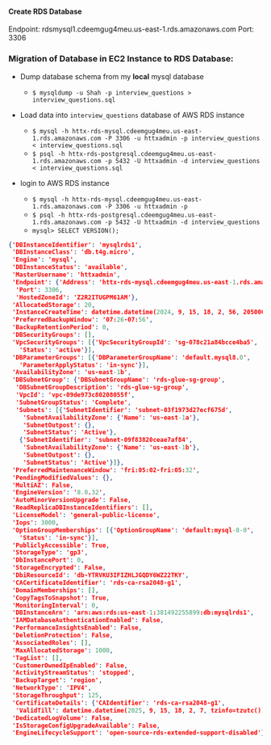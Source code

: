 #### Create RDS Database

Endpoint: rdsmysql1.cdeemgug4meu.us-east-1.rds.amazonaws.com
Port: 3306

### Migration of Database in EC2 Instance to RDS Database:

-   Dump database schema from my **local** mysql database

    -   `$ mysqldump -u Shah -p interview_questions > interview_questions.sql`

-   Load data into `interview_questions` database of AWS RDS instance

    -   `$ mysql -h httx-rds-mysql.cdeemgug4meu.us-east-1.rds.amazonaws.com -P 3306 -u httxadmin -p interview_questions < interview_questions.sql`
    -   `$ psql -h httx-rds-postgresql.cdeemgug4meu.us-east-1.rds.amazonaws.com -p 5432 -U httxadmin -d interview_questions < interview_questions.sql`

-   login to AWS RDS instance

    -   `$ mysql -h httx-rds-mysql.cdeemgug4meu.us-east-1.rds.amazonaws.com -P 3306 -u httxadmin -p`
    -   `$ psql -h httx-rds-postgresql.cdeemgug4meu.us-east-1.rds.amazonaws.com -p 5432 -U httxadmin -d interview_questions`
    -   `mysql> SELECT VERSION();`

```json
{'DBInstanceIdentifier': 'mysqlrds1',
 'DBInstanceClass': 'db.t4g.micro',
 'Engine': 'mysql',
 'DBInstanceStatus': 'available',
 'MasterUsername': 'httxadmin',
 'Endpoint': {'Address': 'httx-rds-mysql.cdeemgug4meu.us-east-1.rds.amazonaws.com',
  'Port': 3306,
  'HostedZoneId': 'Z2R2ITUGPM61AM'},
 'AllocatedStorage': 20,
 'InstanceCreateTime': datetime.datetime(2024, 9, 15, 18, 2, 56, 205000, tzinfo=tzutc()),
 'PreferredBackupWindow': '07:26-07:56',
 'BackupRetentionPeriod': 0,
 'DBSecurityGroups': [],
 'VpcSecurityGroups': [{'VpcSecurityGroupId': 'sg-078c21a84bcce4ba5',
   'Status': 'active'}],
 'DBParameterGroups': [{'DBParameterGroupName': 'default.mysql8.0',
   'ParameterApplyStatus': 'in-sync'}],
 'AvailabilityZone': 'us-east-1b',
 'DBSubnetGroup': {'DBSubnetGroupName': 'rds-glue-sg-group',
  'DBSubnetGroupDescription': 'rds-glue-sg-group',
  'VpcId': 'vpc-09de973c80208055f',
  'SubnetGroupStatus': 'Complete',
  'Subnets': [{'SubnetIdentifier': 'subnet-03f1973d27ecf675d',
    'SubnetAvailabilityZone': {'Name': 'us-east-1a'},
    'SubnetOutpost': {},
    'SubnetStatus': 'Active'},
   {'SubnetIdentifier': 'subnet-09f83820ceae7af84',
    'SubnetAvailabilityZone': {'Name': 'us-east-1b'},
    'SubnetOutpost': {},
    'SubnetStatus': 'Active'}]},
 'PreferredMaintenanceWindow': 'fri:05:02-fri:05:32',
 'PendingModifiedValues': {},
 'MultiAZ': False,
 'EngineVersion': '8.0.32',
 'AutoMinorVersionUpgrade': False,
 'ReadReplicaDBInstanceIdentifiers': [],
 'LicenseModel': 'general-public-license',
 'Iops': 3000,
 'OptionGroupMemberships': [{'OptionGroupName': 'default:mysql-8-0',
   'Status': 'in-sync'}],
 'PubliclyAccessible': True,
 'StorageType': 'gp3',
 'DbInstancePort': 0,
 'StorageEncrypted': False,
 'DbiResourceId': 'db-YTRVKU3IFIZHLJGQDY6WZ22TKY',
 'CACertificateIdentifier': 'rds-ca-rsa2048-g1',
 'DomainMemberships': [],
 'CopyTagsToSnapshot': True,
 'MonitoringInterval': 0,
 'DBInstanceArn': 'arn:aws:rds:us-east-1:381492255899:db:mysqlrds1',
 'IAMDatabaseAuthenticationEnabled': False,
 'PerformanceInsightsEnabled': False,
 'DeletionProtection': False,
 'AssociatedRoles': [],
 'MaxAllocatedStorage': 1000,
 'TagList': [],
 'CustomerOwnedIpEnabled': False,
 'ActivityStreamStatus': 'stopped',
 'BackupTarget': 'region',
 'NetworkType': 'IPV4',
 'StorageThroughput': 125,
 'CertificateDetails': {'CAIdentifier': 'rds-ca-rsa2048-g1',
  'ValidTill': datetime.datetime(2025, 9, 15, 18, 2, 7, tzinfo=tzutc())},
 'DedicatedLogVolume': False,
 'IsStorageConfigUpgradeAvailable': False,
 'EngineLifecycleSupport': 'open-source-rds-extended-support-disabled'}
```
